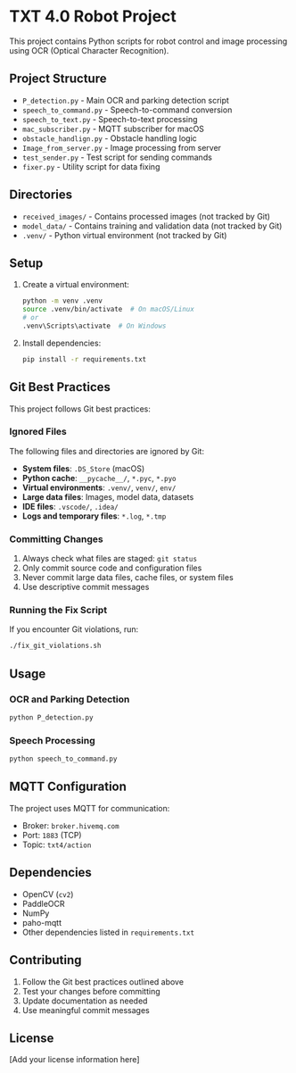 # TXT 4.0 Robot Project

This project contains Python scripts for robot control and image processing using OCR (Optical Character Recognition).

## Project Structure

- `P_detection.py` - Main OCR and parking detection script
- `speech_to_command.py` - Speech-to-command conversion
- `speech_to_text.py` - Speech-to-text processing
- `mac_subscriber.py` - MQTT subscriber for macOS
- `obstacle_handlign.py` - Obstacle handling logic
- `Image_from_server.py` - Image processing from server
- `test_sender.py` - Test script for sending commands
- `fixer.py` - Utility script for data fixing

## Directories

- `received_images/` - Contains processed images (not tracked by Git)
- `model_data/` - Contains training and validation data (not tracked by Git)
- `.venv/` - Python virtual environment (not tracked by Git)

## Setup

1. Create a virtual environment:
   ```bash
   python -m venv .venv
   source .venv/bin/activate  # On macOS/Linux
   # or
   .venv\Scripts\activate  # On Windows
   ```

2. Install dependencies:
   ```bash
   pip install -r requirements.txt
   ```

## Git Best Practices

This project follows Git best practices:

### Ignored Files
The following files and directories are ignored by Git:

- **System files**: `.DS_Store` (macOS)
- **Python cache**: `__pycache__/`, `*.pyc`, `*.pyo`
- **Virtual environments**: `.venv/`, `venv/`, `env/`
- **Large data files**: Images, model data, datasets
- **IDE files**: `.vscode/`, `.idea/`
- **Logs and temporary files**: `*.log`, `*.tmp`

### Committing Changes
1. Always check what files are staged: `git status`
2. Only commit source code and configuration files
3. Never commit large data files, cache files, or system files
4. Use descriptive commit messages

### Running the Fix Script
If you encounter Git violations, run:
```bash
./fix_git_violations.sh
```

## Usage

### OCR and Parking Detection
```bash
python P_detection.py
```

### Speech Processing
```bash
python speech_to_command.py
```

## MQTT Configuration

The project uses MQTT for communication:
- Broker: `broker.hivemq.com`
- Port: `1883` (TCP)
- Topic: `txt4/action`

## Dependencies

- OpenCV (`cv2`)
- PaddleOCR
- NumPy
- paho-mqtt
- Other dependencies listed in `requirements.txt`

## Contributing

1. Follow the Git best practices outlined above
2. Test your changes before committing
3. Update documentation as needed
4. Use meaningful commit messages

## License

[Add your license information here] 